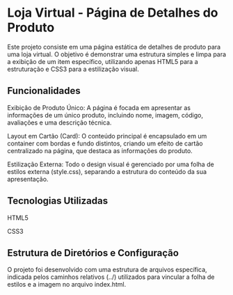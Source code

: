 # Loja Virtual - Página de Detalhes do Produto
Este projeto consiste em uma página estática de detalhes de produto para uma loja virtual. O objetivo é demonstrar uma estrutura simples e limpa para a exibição de um item específico, utilizando apenas HTML5 para a estruturação e CSS3 para a estilização visual.

## Funcionalidades
Exibição de Produto Único: A página é focada em apresentar as informações de um único produto, incluindo nome, imagem, código, avaliações e uma descrição técnica.

Layout em Cartão (Card): O conteúdo principal é encapsulado em um container com bordas e fundo distintos, criando um efeito de cartão centralizado na página, que destaca as informações do produto.

Estilização Externa: Todo o design visual é gerenciado por uma folha de estilos externa (style.css), separando a estrutura do conteúdo da sua apresentação.

## Tecnologias Utilizadas
HTML5

CSS3

## Estrutura de Diretórios e Configuração

O projeto foi desenvolvido com uma estrutura de arquivos específica, indicada pelos caminhos relativos (../) utilizados para vincular a folha de estilos e a imagem no arquivo index.html.
